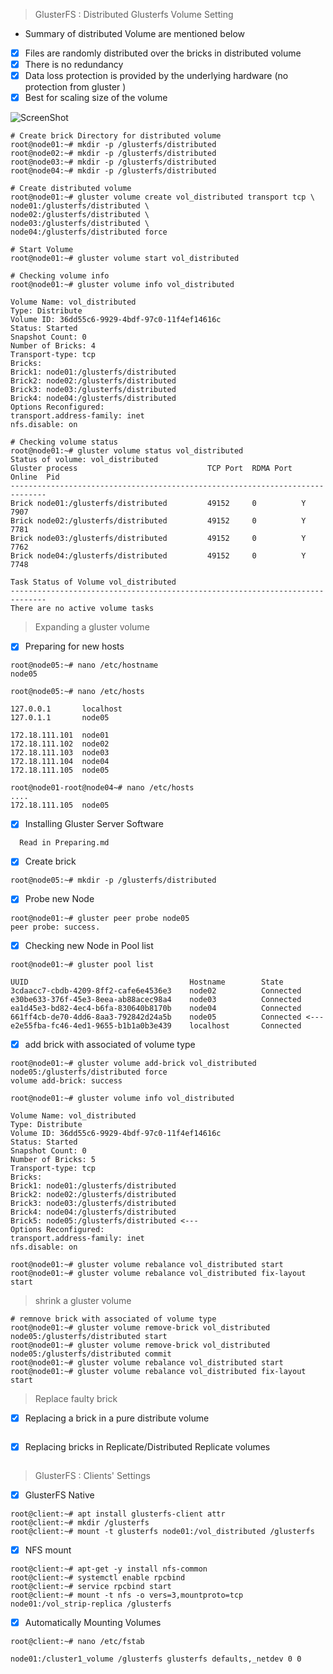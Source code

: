 >GlusterFS : Distributed Glusterfs Volume Setting
* Summary of distributed Volume are mentioned below
- [x] Files are randomly distributed over the bricks in distributed volume
- [x] There is no redundancy
- [x] Data loss protection is provided by the underlying hardware (no protection from gluster )
- [x] Best for scaling size of the volume

![ScreenShot](https://cloud.githubusercontent.com/assets/10970993/7412364/ac0a300c-ef5f-11e4-8599-e7d06de1165c.png)
```
# Create brick Directory for distributed volume
root@node01:~# mkdir -p /glusterfs/distributed
root@node02:~# mkdir -p /glusterfs/distributed
root@node03:~# mkdir -p /glusterfs/distributed
root@node04:~# mkdir -p /glusterfs/distributed

# Create distributed volume 
root@node01:~# gluster volume create vol_distributed transport tcp \
node01:/glusterfs/distributed \
node02:/glusterfs/distributed \
node03:/glusterfs/distributed \
node04:/glusterfs/distributed force

# Start Volume
root@node01:~# gluster volume start vol_distributed

# Checking volume info
root@node01:~# gluster volume info vol_distributed

Volume Name: vol_distributed
Type: Distribute
Volume ID: 36dd55c6-9929-4bdf-97c0-11f4ef14616c
Status: Started
Snapshot Count: 0
Number of Bricks: 4
Transport-type: tcp
Bricks:
Brick1: node01:/glusterfs/distributed
Brick2: node02:/glusterfs/distributed
Brick3: node03:/glusterfs/distributed
Brick4: node04:/glusterfs/distributed
Options Reconfigured:
transport.address-family: inet
nfs.disable: on

# Checking volume status
root@node01:~# gluster volume status vol_distributed
Status of volume: vol_distributed
Gluster process                             TCP Port  RDMA Port  Online  Pid
------------------------------------------------------------------------------
Brick node01:/glusterfs/distributed         49152     0          Y       7907 
Brick node02:/glusterfs/distributed         49152     0          Y       7781 
Brick node03:/glusterfs/distributed         49152     0          Y       7762 
Brick node04:/glusterfs/distributed         49152     0          Y       7748 
 
Task Status of Volume vol_distributed
------------------------------------------------------------------------------
There are no active volume tasks
```
>Expanding a gluster volume
- [x] Preparing for new hosts
```
root@node05:~# nano /etc/hostname
node05

root@node05:~# nano /etc/hosts

127.0.0.1       localhost
127.0.1.1       node05

172.18.111.101  node01
172.18.111.102  node02
172.18.111.103  node03
172.18.111.104  node04
172.18.111.105  node05

root@node01-root@node04~# nano /etc/hosts
....
172.18.111.105  node05

```
- [x] Installing Gluster Server Software
```
  Read in Preparing.md
```
- [x] Create brick 
```
root@node05:~# mkdir -p /glusterfs/distributed
```
- [x] Probe new Node
```
root@node01:~# gluster peer probe node05
peer probe: success.
```
- [x] Checking new Node in Pool list
```
root@node01:~# gluster pool list

UUID                                    Hostname        State
3cdaacc7-cbdb-4209-8ff2-cafe6e4536e3    node02          Connected 
e30be633-376f-45e3-8eea-ab88acec98a4    node03          Connected 
ea1d45e3-bd82-4ec4-b6fa-830640b8170b    node04          Connected 
661ff4cb-de70-4dd6-8aa3-792842d24a5b    node05          Connected <---
e2e55fba-fc46-4ed1-9655-b1b1a0b3e439    localhost       Connected 
```
- [x] add brick with associated of volume type
```
root@node01:~# gluster volume add-brick vol_distributed node05:/glusterfs/distributed force
volume add-brick: success

root@node01:~# gluster volume info vol_distributed

Volume Name: vol_distributed
Type: Distribute
Volume ID: 36dd55c6-9929-4bdf-97c0-11f4ef14616c
Status: Started
Snapshot Count: 0
Number of Bricks: 5
Transport-type: tcp
Bricks:
Brick1: node01:/glusterfs/distributed
Brick2: node02:/glusterfs/distributed
Brick3: node03:/glusterfs/distributed
Brick4: node04:/glusterfs/distributed
Brick5: node05:/glusterfs/distributed <---
Options Reconfigured:
transport.address-family: inet
nfs.disable: on

root@node01:~# gluster volume rebalance vol_distributed start
root@node01:~# gluster volume rebalance vol_distributed fix-layout start
```
>shrink a gluster volume
```
# remnove brick with associated of volume type
root@node01:~# gluster volume remove-brick vol_distributed node05:/glusterfs/distributed start
root@node01:~# gluster volume remove-brick vol_distributed node05:/glusterfs/distributed commit
root@node01:~# gluster volume rebalance vol_distributed start
root@node01:~# gluster volume rebalance vol_distributed fix-layout start
```
>Replace faulty brick
- [x] Replacing a brick in a pure distribute volume

```

```
- [x] Replacing bricks in Replicate/Distributed Replicate volumes
```

```
>GlusterFS : Clients' Settings

- [x] GlusterFS Native
```
root@client:~# apt install glusterfs-client attr
root@client:~# mkdir /glusterfs
root@client:~# mount -t glusterfs node01:/vol_distributed /glusterfs
```
- [x] NFS mount
```
root@client:~# apt-get -y install nfs-common 
root@client:~# systemctl enable rpcbind 
root@client:~# service rpcbind start
root@client:~# mount -t nfs -o vers=3,mountproto=tcp node01:/vol_strip-replica /glusterfs
```
- [x] Automatically Mounting Volumes
```
root@client:~# nano /etc/fstab

node01:/cluster1_volume /glusterfs glusterfs defaults,_netdev 0 0

```
